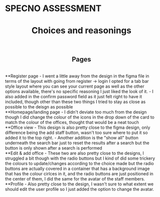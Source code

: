 # SPECNO ASSESSMENT

<h1 align="center">Choices and reasonings</h1>
<br>
<h2 align="center">Pages</h2>
<br>
**Register page
- I went a little away from the design in the figma file in terms of the layout with going from register -> login
I opted for a tab bar style layout where you can see your current page as well as the other options available,
there's no specific reasoning I just liked the look of it. 
- I also added in the confirm password field as it just felt right to have it included, though other than these two things
I tried to stay as close as possible to the deisgn as possible
<br>
**Homepage/landing page
- I didn't deviate too much from the design though I did change the colour of the icons in the drop down of the card to 
match the colour of the offices, thought that would be a neat touch 
<br>
**Office view
- This design is also pretty close to the figma design, only difference being the add staff button, wasn't too sure where to put it 
so added it to the top right.
- Another addition is the "show all" button underneath the search bar just to reset the results after a search but the button is only 
shown after a search is performed
<br>
**Edit & add office 
- These two are also pretty close to the designs, I struggled a bit though with the radio buttons but I kind of did some trickery
the colours to update/changes according to the choice made but the radio buttons are actually covered in a container that has a background image that has the colour cirlces in it, and the radio buttons are just positioned in the center of them, I did the same for the avatar of the staff members.
<br>
**Profile
- Also pretty close to the design, I wasn't sure to what extent we should edit the user profile so I just added the option to change the avatar.





